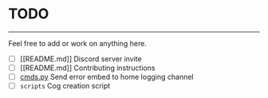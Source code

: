 # TODO

---

Feel free to add or work on anything here.

-   [ ] [[README.md]] Discord server invite
-   [ ] [[README.md]] Contributing instructions
-   [ ] [cmds.py](./src/bot/cogs/cmds.py) Send error embed to home logging channel
-   [ ] `scripts` Cog creation script

